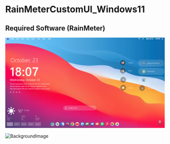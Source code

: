 # RainMeterCustomUI_Windows11 

## Required Software (RainMeter)


![SCREENSHOT](img.png)



![BackgroundImage](bg.jpeg)

